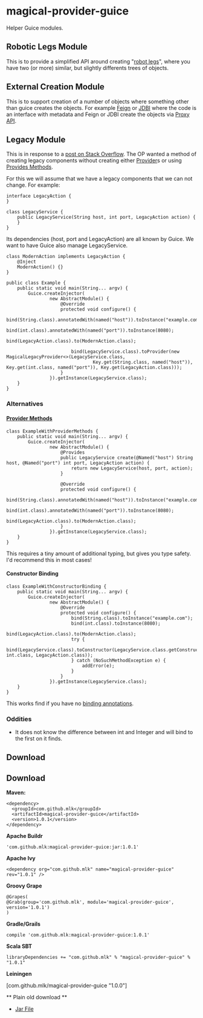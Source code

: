 # magical-provider-guice

Helper Guice modules.

## Robotic Legs Module

This is to provide a simplified API around creating "[robot legs](https://github.com/google/guice/wiki/FrequentlyAskedQuestions#how-do-i-build-two-similar-but-slightly-different-trees-of-objects)", where you have two (or more) similar, but slightly differents trees of objects.

## External Creation Module

This is to support creation of a number of objects where something other than guice creates the objects. For example [Feign](https://github.com/Netflix/feign) or [JDBI](http://jdbi.org/) where the code is an interface with metadata and Feign or JDBI create the objects via [Proxy API](https://docs.oracle.com/javase/7/docs/api/java/lang/reflect/Proxy.html).   

## Legacy Module

This is in response to a [post on Stack Overflow](http://stackoverflow.com/questions/35746834/pass-parameters-to-constructor-in-guice-with-no-modifications-to-the-interface-i/35747432#35747432). The OP wanted a method of creating legacy components without creating either [Provider](https://google.github.io/guice/api-docs/latest/javadoc/index.html?com/google/inject/Provider.html)s or using [Provides Methods](https://github.com/google/guice/wiki/ProvidesMethods).

For this we will assume that we have a legacy components that we can not change. For example:



```
interface LegacyAction {
}

class LegacyService {
    public LegacyService(String host, int port, LegacyAction action) {
    }
}
```

Its dependencies (host, port and LegacyAction) are all known by Guice. We want to have Guice also manage LegacyService.

```
class ModernAction implements LegacyAction {
    @Inject
    ModernAction() {}
}

public class Example {
    public static void main(String... argv) {
        Guice.createInjector(
                new AbstractModule() {
                    @Override
                    protected void configure() {
                        bind(String.class).annotatedWith(named("host")).toInstance("example.com");
                        bind(int.class).annotatedWith(named("port")).toInstance(8080);
                        bind(LegacyAction.class).to(ModernAction.class);

                        bind(LegacyService.class).toProvider(new MagicalLegacyProvider<>(LegacyService.class,
                                Key.get(String.class, named("host")), Key.get(int.class, named("port")), Key.get(LegacyAction.class)));
                    }
                }).getInstance(LegacyService.class);
    }
}
```


### Alternatives

#### [Provider Methods](https://github.com/google/guice/wiki/ProvidesMethods)

```
class ExampleWithProviderMethods {
    public static void main(String... argv) {
        Guice.createInjector(
                new AbstractModule() {
                    @Provides
                    public LegacyService create(@Named("host") String host, @Named("port") int port, LegacyAction action) {
                        return new LegacyService(host, port, action);
                    }

                    @Override
                    protected void configure() {
                        bind(String.class).annotatedWith(named("host")).toInstance("example.com");
                        bind(int.class).annotatedWith(named("port")).toInstance(8080);
                        bind(LegacyAction.class).to(ModernAction.class);
                    }
                }).getInstance(LegacyService.class);
    }
}
```

This requires a tiny amount of additional typing, but gives you type safety. I'd recommend this in most cases!
 
#### Constructor Binding

```
class ExampleWithConstructorBinding {
    public static void main(String... argv) {
        Guice.createInjector(
                new AbstractModule() {
                    @Override
                    protected void configure() {
                        bind(String.class).toInstance("example.com");
                        bind(int.class).toInstance(8080);
                        bind(LegacyAction.class).to(ModernAction.class);
                        try {
                            bind(LegacyService.class).toConstructor(LegacyService.class.getConstructor(String.class, int.class, LegacyAction.class));
                        } catch (NoSuchMethodException e) {
                            addError(e);
                        }
                    }
                }).getInstance(LegacyService.class);
    }
}
```

This works find if you have no [binding annotations](https://github.com/google/guice/wiki/BindingAnnotations). 

### Oddities

 * It does not know the difference between int and Integer and will bind to the first on it finds.

## Download

## Download

**Maven:**
```
<dependency>
  <groupId>com.github.mlk</groupId>
  <artifactId>magical-provider-guice</artifactId>
  <version>1.0.1</version>
</dependency>
```
**Apache Buildr**

```
'com.github.mlk:magical-provider-guice:jar:1.0.1'
```

**Apache Ivy**

```
<dependency org="com.github.mlk" name="magical-provider-guice" rev="1.0.1" />
```

**Groovy Grape**

```
@Grapes( 
@Grab(group='com.github.mlk', module='magical-provider-guice', version='1.0.1') 
)
```

**Gradle/Grails**

```
compile 'com.github.mlk:magical-provider-guice:1.0.1'
```

**Scala SBT**
```
libraryDependencies += "com.github.mlk" % "magical-provider-guice" % "1.0.1"
```

**Leiningen**

[com.github.mlk/magical-provider-guice "1.0.0"]

** Plain old download **

* [Jar File](http://search.maven.org/remotecontent?filepath=com/github/mlk/magical-provider-guice/1.0.1/magical-provider-guice-1.0.1.jar)
